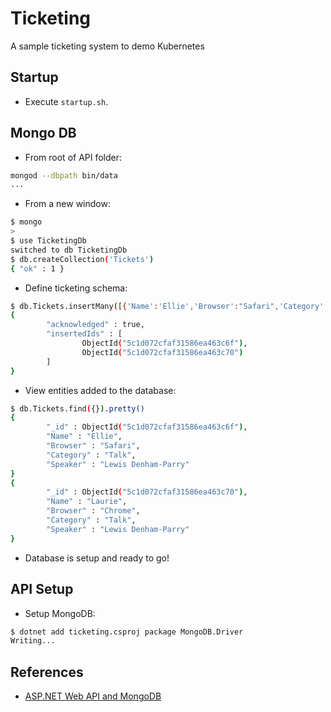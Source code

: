 # Ticketing

A sample ticketing system to demo Kubernetes

## Startup

* Execute `startup.sh`.

## Mongo DB

* From root of API folder:

```bash
mongod --dbpath bin/data
...
```

* From a new window:

```bash
$ mongo
>
$ use TicketingDb
switched to db TicketingDb
$ db.createCollection('Tickets')
{ "ok" : 1 }
```

* Define ticketing schema:

```bash
$ db.Tickets.insertMany([{'Name':'Ellie','Browser':"Safari",'Category':'Talk','Speaker':'Lewis Denham-Parry'}, {'Name':'Laurie','Browser':"Chrome",'Category':'Talk','Speaker':'Lewis Denham-Parry'}])
{
        "acknowledged" : true,
        "insertedIds" : [
                ObjectId("5c1d072cfaf31586ea463c6f"),
                ObjectId("5c1d072cfaf31586ea463c70")
        ]
}
```

* View entities added to the database:

```bash
$ db.Tickets.find({}).pretty()
{
        "_id" : ObjectId("5c1d072cfaf31586ea463c6f"),
        "Name" : "Ellie",
        "Browser" : "Safari",
        "Category" : "Talk",
        "Speaker" : "Lewis Denham-Parry"
}
{
        "_id" : ObjectId("5c1d072cfaf31586ea463c70"),
        "Name" : "Laurie",
        "Browser" : "Chrome",
        "Category" : "Talk",
        "Speaker" : "Lewis Denham-Parry"
}
```

* Database is setup and ready to go!

## API Setup

* Setup MongoDB:

```bash
$ dotnet add ticketing.csproj package MongoDB.Driver
Writing...
```

## References

* [ASP.NET Web API and MongoDB](https://docs.microsoft.com/en-us/aspnet/core/tutorials/first-mongo-app?view=aspnetcore-2.2&tabs=visual-studio-code)
